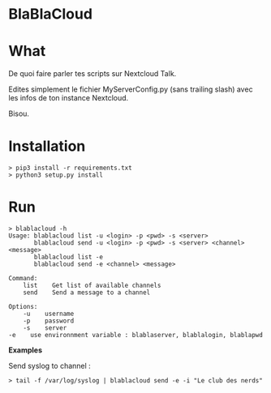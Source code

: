 # BlaBlaCloud

What
====
De quoi faire parler tes scripts sur Nextcloud Talk.

Edites simplement le fichier MyServerConfig.py (sans trailing slash) avec les infos de ton instance Nextcloud.

Bisou.

Installation
=======


    > pip3 install -r requirements.txt
    > python3 setup.py install

Run
=

    > blablacloud -h
    Usage: blablacloud list -u <login> -p <pwd> -s <server>
           blablacloud send -u <login> -p <pwd> -s <server> <channel> <message> 
           blablacloud list -e 
           blablacloud send -e <channel> <message> 

    Command: 
        list    Get list of available channels
        send    Send a message to a channel
    
    Options:
        -u    username
        -p    password
        -s    server
    -e    use environnment variable : blablaserver, blablalogin, blablapwd

**Examples**

Send syslog to channel :
    
    > tail -f /var/log/syslog | blablacloud send -e -i "Le club des nerds"


